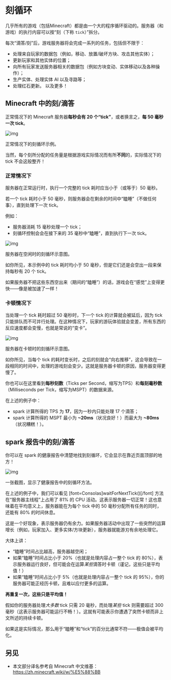 # 刻循环

几乎所有的游戏（包括Minecraft）都是由一个大的程序循环驱动的。服务器（和游戏）的执行内容可以按“刻（下称 `tick`）”拆分。

每次“滴答/刻”后，游戏服务器将会完成一系列的任务，包括但不限于：


* 处理来自玩家的数据包（例如，移动、放置/破坏方块、攻击其他实体）；
* 更新玩家和其他实体的位置；
* 向所有玩家发送服务器相关的数据包（例如方块变动、实体移动以及各种操作）；
* 生产实体、处理实体 AI 以及寻路等；
* 处理红石更新。
以及更多！

## Minecraft 中的刻/滴答

正常情况下的 Minecraft 服务器**每秒会有 20 个“tick”**，或者换言之，**每 50 毫秒一次 tick**。

![img](https://s11.ax1x.com/2023/12/25/piHwcWD.png)

正常情况下的刻循环示例。

当然，每个刻所分配的任务量是根据游戏实际情况而有所**不同**的，实际情况下的 tick 不会这般整齐！

### 正常情况下

服务器在正常运行时，执行一个完整的 tick 耗时应当小于（或等于）50 毫秒。

若一个 tick 耗时小于 50 毫秒，则服务器会在剩余的时间中“瞌睡”（不做任何事），直到处理下一次 tick。

例如：


* 服务器消耗 15 毫秒处理一个 tick；
* 刻循环控制会会在接下来的 35 毫秒中“瞌睡”，直到执行下一次 tick。


![img](https://s11.ax1x.com/2023/12/25/piHwITP.png)

服务器在空闲时的刻循环示意图。

如你所见，本示例中的 tick 耗时均小于 50 毫秒，但是它们还是会空出一段来保持每秒有 20 个 tick。

如果服务器不把这些东西空出来（期间的“瞌睡”）的话，游戏会在“感觉”上变得更快——像是被加速了一样！

### 卡顿情况下

当处理一个 tick 耗时超过 50 毫秒时，下一个 tick 的计算就会被延后，因为 tick 只能排队而不可并行处理。在这种情况下，玩家的游玩体验就会变差，所有东西的反应速度都会变慢，也就是常说的“变卡”。

![img](https://s11.ax1x.com/2023/12/25/piHwLlQ.png)

服务器在卡顿时的刻循环示意图。

如你所见，当每个 tick 的耗时变长时，之后的刻就会“向右推移”，这会导致在一段相同的时间中，处理的游戏刻会变少。这就是服务器卡顿的原因，服务器变得更慢了。

你也可以在这里看到**每秒刻数**（Ticks per Second，缩写为TPS）和**每刻毫秒数**（Milliseconds per Tick，缩写为MSPT）的数据来源。

在上述的例子中：


* spark 计算所得的 TPS 为 **17**，因为一秒内只能处理 17 个滴答；
* spark 计算所得的 MSPT 最小为 **~20ms**（状况良好！）而最大为 **~80ms**（状况糟糕！）。 

## spark 报告中的刻/滴答

你可以在 spark 的健康报告中清楚地找到刻循环，它会显示在靠近页面顶部的地方！

![img](https://s11.ax1x.com/2023/12/25/piH0pkV.png)

一张截图，显示了健康报告中的刻循环方法。

在上述的例子中，我们可以看见 [font=Consolas]waitForNextTick()[/font] 方法在“服务器主线程”上占用了 81% 的 CPU 活动。这表示服务器一切正常！这也意味着在平均意义上，服务器能在为每个 tick 中的 50 毫秒分配所有任务的同时，还能有 80% 的时间休息。

这是一个好现象，表示服务器仍有余力。如果服务器活动中出现了一些突然的运算增长（例如，玩家加入、更多实体/方块更新），服务器就能游刃有余地处理它。

大体上讲：


* “瞌睡”时间占比越高，服务器越空闲；
* 如果“瞌睡”时间占比小于 20%（也就是处理内容占一整个 tick 的 80%），表示服务器运行良好，但可能会在运算*某些*滴答时卡顿（谨记，这些只是平均值！）
* 如果“瞌睡”时间占比小于 5%（也就是处理内容占一整个 tick 的 95%），你的服务器可能正经历卡顿，且难以应付更多的运算。


**再重复一次，这些只是平均值！**

假如你的服务器处理*大多数* tick 只需 20 毫秒，而处理*某些* tick 则需要超过 300 毫秒（这表示服务器可能运行不畅！）。这就有可能表示你遭遇了突然卡顿而非上文所述的持续卡顿。

如果这是实际情况，那么用于“瞌睡”和“tick”的百分比通常不符——极值会被平均化。

## 另见

* 本文部分译名参考自 Minecraft 中文维基：https://zh.minecraft.wiki/w/%E5%88%BB